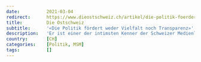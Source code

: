 ```yaml
---
date:          2021-03-04
redirect:      https://www.dieostschweiz.ch/artikel/die-politik-foerdert-weder-vielfalt-noch-transparenz-nDjjdDm
title:         Die Ostschweiz
subtitle:      '«Die Politik fördert weder Vielfalt noch Transparenz»'
description:   'Er ist einer der intimsten Kenner der Schweizer Medienlandschaft und hat in seiner Zeit als Nationalrat viele Forderungen angestossen, die heute aktueller sind als je zuvor. Der St.Galler Unternehmer Peter Weigelt im Gespräch über die mediale Situation im Land, auch mit Blick auf die aktuelle Lage.'
country:       [CH]
categories:    [Politik, MSM]
tags:          []
---
```

